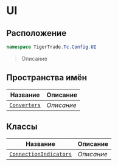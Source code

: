 
# UI
## Расположение
```csharp    
namespace TigerTrade.Tc.Config.UI
```
> Описание


## Пространства имён
| Название | Описание |
| --- | --- |
| [`Converters`](./UI/Converters.md) | *Описание* |

## Классы
| Название | Описание |
| --- | --- |
| [`ConnectionIndicators`](./UI/ConnectionIndicators.cs.md) | *Описание* |

